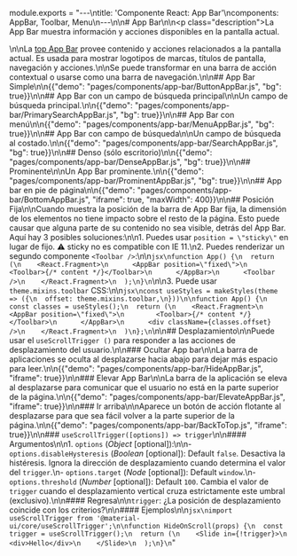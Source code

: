 module.exports = "---\ntitle: 'Componente React: App Bar'\ncomponents: AppBar, Toolbar, Menu\n---\n\n# App Bar\n\n<p class=\"description\">La App Bar muestra información y acciones disponibles en la pantalla actual.</p>\n\nLa [top App Bar](https://material.io/design/components/app-bars-top.html) provee contenido y acciones relacionados a la pantalla actual. Es usada para mostrar logotipos de marcas, títulos de pantalla, navegación y acciones.\n\nSe puede transformar en una barra de acción contextual o usarse como una barra de navegación.\n\n## App Bar Simple\n\n{{\"demo\": \"pages/components/app-bar/ButtonAppBar.js\", \"bg\": true}}\n\n## App Bar con un campo de búsqueda principal\n\nUn campo de búsqueda principal.\n\n{{\"demo\": \"pages/components/app-bar/PrimarySearchAppBar.js\", \"bg\": true}}\n\n## App Bar con menú\n\n{{\"demo\": \"pages/components/app-bar/MenuAppBar.js\", \"bg\": true}}\n\n## App Bar con campo de búsqueda\n\nUn campo de búsqueda al costado.\n\n{{\"demo\": \"pages/components/app-bar/SearchAppBar.js\", \"bg\": true}}\n\n## Denso (sólo escritorio)\n\n{{\"demo\": \"pages/components/app-bar/DenseAppBar.js\", \"bg\": true}}\n\n## Prominente\n\nUn App Bar prominente.\n\n{{\"demo\": \"pages/components/app-bar/ProminentAppBar.js\", \"bg\": true}}\n\n## App bar en pie de página\n\n{{\"demo\": \"pages/components/app-bar/BottomAppBar.js\", \"iframe\": true, \"maxWidth\": 400}}\n\n## Posición Fija\n\nCuando muestra la posición de la barra de App Bar fija, la dimensión de los elementos no tiene impacto sobre el resto de la página. Esto puede causar que alguna parte de su contenido no sea visible, detrás del App Bar. Aquí hay 3 posibles soluciones:\n\n1. Puedes usar `position = \"sticky\"` en lugar de fijo. ⚠️ sticky no es compatible con IE 11.\n2. Puedes renderizar un segundo componente `<Toolbar />`:\n\n```jsx\nfunction App() {\n  return (\n    <React.Fragment>\n      <AppBar position=\"fixed\">\n        <Toolbar>{/* content */}</Toolbar>\n      </AppBar>\n      <Toolbar />\n    </React.Fragment>\n  );\n}\n```\n\n3. Puede usar `theme.mixins.toolbar` CSS:\n\n```jsx\nconst useStyles = makeStyles(theme => ({\n  offset: theme.mixins.toolbar,\n}))\n\nfunction App() {\n  const classes = useStyles();\n  return (\n    <React.Fragment>\n      <AppBar position=\"fixed\">\n        <Toolbar>{/* content */}</Toolbar>\n      </AppBar>\n      <div className={classes.offset} />\n    </React.Fragment>\n  )\n};\n```\n\n## Desplazamiento\n\nPuede usar el `useScrollTrigger ()` para responder a las acciones de desplazamiento del usuario.\n\n### Ocultar App bar\n\nLa barra de aplicaciones se oculta al desplazarse hacia abajo para dejar más espacio para leer.\n\n{{\"demo\": \"pages/components/app-bar/HideAppBar.js\", \"iframe\": true}}\n\n### Elevar App Bar\n\nLa barra de la aplicación se eleva al desplazarse para comunicar que el usuario no está en la parte superior de la página.\n\n{{\"demo\": \"pages/components/app-bar/ElevateAppBar.js\", \"iframe\": true}}\n\n### Ir arriba\n\nAparece un botón de acción flotante al desplazarse para que sea fácil volver a la parte superior de la página.\n\n{{\"demo\": \"pages/components/app-bar/BackToTop.js\", \"iframe\": true}}\n\n### `useScrollTrigger([options]) => trigger`\n\n#### Argumentos\n\n1. `options` (*Object* [optional]):\n\n- `options.disableHysteresis` (*Boolean* [optional]): Default `false`. Desactiva la histéresis. Ignora la dirección de desplazamiento cuando determina el valor del `trigger`.\n- `options.target` (*Node* [optional]): Default `window`.\n- `options.threshold` (*Number* [optional]): Default `100`. Cambia el valor de `trigger` cuando el desplazamiento vertical cruza estrictamente este umbral (exclusivo).\n\n#### Regresa\n\n`trigger`: ¿La posición de desplazamiento coincide con los criterios?\n\n#### Ejemplos\n\n```jsx\nimport useScrollTrigger from '@material-ui/core/useScrollTrigger';\n\nfunction HideOnScroll(props) {\n  const trigger = useScrollTrigger();\n  return (\n    <Slide in={!trigger}>\n      <div>Hello</div>\n    </Slide>\n  );\n}\n```"